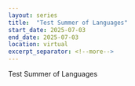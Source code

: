 ```yaml
---
layout: series
title:  "Test Summer of Languages"
start_date: 2025-07-03
end_date: 2025-07-03
location: virtual
excerpt_separator: <!--more-->
---
```


Test Summer of Languages
